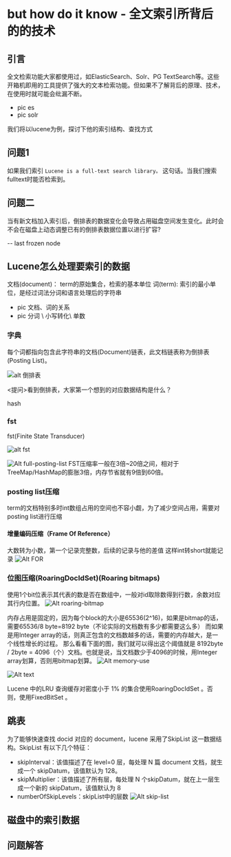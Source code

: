 # but how do it know - 全文索引所背后的的技术

## 引言

全文检索功能大家都使用过，如ElasticSearch、Solr、PG TextSearch等。这些开箱机即用的工具提供了强大的文本检索功能。但如果不了解背后的原理、技术，在使用时就可能会纰漏不断。

- pic es
- pic solr


我们将以lucene为例，探讨下他的索引结构、查找方式


## 问题1

如果我们索引 ```Lucene is a full-text search library。``` 这句话。当我们搜索 fulltext时能否检索到。



## 问题二
当有新文档加入索引后，倒排表的数据变化会导致占用磁盘空间发生变化。此时会不会在磁盘上动态调整已有的倒排表数据位置以进行扩容?

-- last frozen node 


## Lucene怎么处理要索引的数据

文档(document)： term的原始集合，检索的基本单位
词(term): 索引的最小单位，是经过词法分词和语言处理后的字符串

- pic 文档、词的关系
- pic 分词 \ 小写转化\ 单数


### 字典

每个词都指向包含此字符串的文档(Document)链表，此文档链表称为倒排表(Posting List)。

![alt 倒排表](./pic/posting-list.png)


<提问>看到倒排表，大家第一个想到的对应数据结构是什么？

hash

### fst
fst(Finite State Transducer)

![alt fst](./pic/fst.png)

![Alt full-posting-list](./pic/full-posting-list.png)
FST压缩率一般在3倍~20倍之间，相对于TreeMap/HashMap的膨胀3倍，内存节省就有9倍到60倍。


### posting list压缩

term的文档特别多时int数组占用的空间也不容小觑，为了减少空间占用，需要对posting list进行压缩

#### 增量编码压缩（Frame Of Reference）
大数转为小数，第一个记录完整数，后续的记录与他的差值
这样int转short就能记录
![Alt FOR](./pic/for.png)


### 位图压缩(RoaringDocIdSet)(Roaring bitmaps)
使用1个bit位表示其代表的数是否在数组中，一般对id取除数得到行数，余数对应其行内位置。
![Alt roaring-bitmap](./pic/fixed-bitmap.png)

内存占用是固定的，因为每个block的大小是65536(2^16)，如果是bitmap的话，需要65536/8 byte=8192 byte（不论实际的文档数有多少都需要这么多） 而如果是用Integer array的话，则真正包含的文档数越多的话，需要的内存越大，是一个线性增长的过程。 那么看看下面的图，我们就可以得出这个阈值就是 8192byte / 2byte = 4096（个）文档。也就是说，当文档数少于4096的时候，用Integer array划算，否则用bitmap划算。
![Alt memory-use](./pic/memory-use.png)

![Alt text](./pic/roaring-bitmap.png)

Lucene 中的LRU 查询缓存对密度小于 1% 的集合使用RoaringDocIdSet 。否则，使用FixedBitSet 。
## 跳表

为了能够快速查找 docid 对应的 document，lucene 采用了SkipList 这一数据结构。SkipList 有以下几个特征：

- skipInterval：该值描述了在 level=0 层，每处理 N 篇 document 文档，就生成一个 skipDatum，该值默认为 128。
- skipMultiplier：该值描述了所有层，每处理 N 个skipDatum，就在上一层生成一个新的 skipDatum，该值默认为 8
- numberOfSkipLevels：skipList中的层数
![Alt skip-list](./pic/skip-list.png)

## 磁盘中的索引数据


## 问题解答
